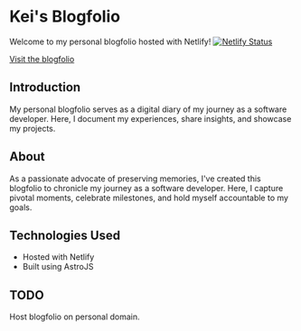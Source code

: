 # Kei's Blogfolio

Welcome to my personal blogfolio hosted with Netlify!
[![Netlify Status](https://api.netlify.com/api/v1/badges/bc95f862-b8f2-44e6-bba1-3fce03d04cf3/deploy-status)](https://app.netlify.com/sites/keiwsh-blog/deploys)

[Visit the blogfolio](https://keiwsh-blog.netlify.app/)

## Introduction

My personal blogfolio serves as a digital diary of my journey as a software developer. Here, I document my experiences, share insights, and showcase my projects.

## About

As a passionate advocate of preserving memories, I've created this blogfolio to chronicle my journey as a software developer. Here, I capture pivotal moments, celebrate milestones, and hold myself accountable to my goals.

## Technologies Used

- Hosted with Netlify
- Built using AstroJS


## TODO
Host blogfolio on personal domain.